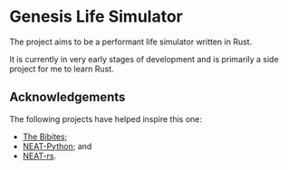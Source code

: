 # Genesis Life Simulator

The project aims to be a performant life simulator written in Rust.

It is currently in very early stages of development and is primarily a side
project for me to learn Rust.

## Acknowledgements

The following projects have helped inspire this one:

* [The Bibites](https://leocaussan.itch.io/);
* [NEAT-Python](https://neat-python.readthedocs.io/en/latest/); and
* [NEAT-rs](https://github.com/stjepangolemac/neat-rs).
